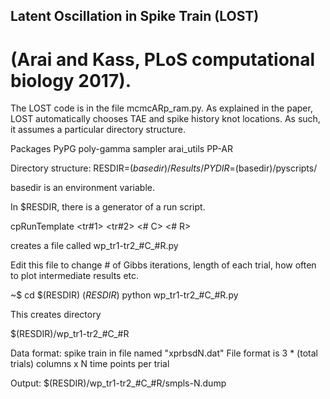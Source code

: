 ##  Latent Oscillation in Spike Train (LOST)
#  (Arai and Kass, PLoS computational biology 2017).  
The LOST code is in the file mcmcARp_ram.py.  As explained in the paper, LOST automatically chooses TAE and spike history knot locations.  As such, it assumes a particular directory structure.

Packages
PyPG
poly-gamma sampler
arai_utils
PP-AR



Directory structure:
RESDIR=$(basedir)/Results/
PYDIR=$(basedir)/pyscripts/

basedir is an environment variable.

In $RESDIR, there is a generator of a run script.  

cpRunTemplate <wp or np> <tr#1> <tr#2> <# C> <# R> 

creates a file called
wp_tr1-tr2_#C_#R.py 

Edit this file to change # of Gibbs iterations, length of each trial, how often to plot intermediate results etc.

~$ cd $(RESDIR)
$(RESDIR)$ python wp_tr1-tr2_#C_#R.py 

This creates directory

$(RESDIR)/wp_tr1-tr2_#C_#R



Data format:
spike train in file named "xprbsdN.dat"
File format is 3 * (total trials) columns x N time points per trial



Output:
$(RESDIR)/wp_tr1-tr2_#C_#R/smpls-N.dump

